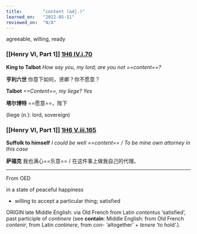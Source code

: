 ```yaml
---
title:        "content (adj.)"
learned_on:   "2022-05-11"
reviewed_on:  "N/A"
---
```


agreeable, willing, ready

### [[Henry VI, Part 1]] [1H6 IV.i.70](https://www.shakespeareswords.com/Public/Play.aspx?Act=4&Scene=1&WorkId=25#203134) 

**King to Talbot** *How say you, my lord; are you not ==content==?* 

**亨利六世** 你意下如何，贤卿？你不愿意？

**Talbot** *==Content==, my liege? Yes*

**塔尔博特** ==愿意==，陛下

(liege (n.): lord, sovereign)

### [[Henry VI, Part 1]] [1H6 V.iii.165](https://www.shakespeareswords.com/Public/Play.aspx?Act=5&Scene=3&WorkId=25#204129) 

**Suffolk to himself** *I could be well ==content== / To be mine own attorney in this case*

**萨福克** 我也满心==乐意== / 在这件事上做我自己的代理。

-----

From OED

in a state of peaceful happiness

- willing to accept a particular thing; satisfied

ORIGIN late Middle English: via Old French from Latin *contentus* ‘satisfied’, past participle of *continere* (see **contain**: Middle English: from Old French *contenir*, from Latin *continere*, from *con-* ‘altogether’ + *tenere* ‘to hold’.).

